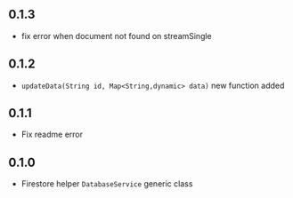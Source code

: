 ## 0.1.3
* fix error when document not found on streamSingle

## 0.1.2
* `updateData(String id, Map<String,dynamic> data)` new function added

## 0.1.1
* Fix readme error

## 0.1.0
* Firestore helper `DatabaseService` generic class
